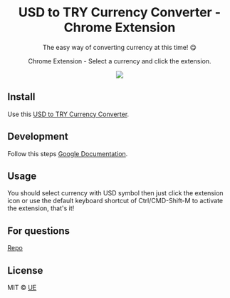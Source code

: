 <h1 align="center"> USD to TRY Currency Converter - Chrome Extension </h1>

<p align="center"> The easy way of converting currency at this time! 😋</p>

<p align="center"> Chrome Extension - Select a currency and click the extension.</p>
<p align="center"><img align="center" src="https://media.giphy.com/media/7NDDMjrEbsF80KllJB/giphy.gif"/></p>

## Install

Use this [USD to TRY Currency Converter](https://chrome.google.com/webstore/detail/usd-to-try-converter/nkhhnnnilgafjfgalkdcdejkhcodghig).

## Development
Follow this steps [Google Documentation](https://developer.chrome.com/extensions/getstarted).


## Usage

You should select currency with USD symbol then just click the extension icon or use the default keyboard shortcut of Ctrl/CMD-Shift-M to activate the extension, that's it!

## For questions

[Repo](https://github.com/ue/chrome-currency-converter-extension)

## License

MIT © [UE](https://github.com/ue)
